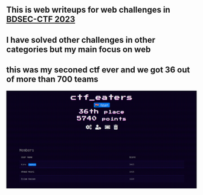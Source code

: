 ## This is web writeups for web challenges in  [BDSEC-CTF 2023](https://2023.bdsec-ctf.com/challenges) 
## I have solved other challenges in other categories but my main focus on web 
## this was my seconed ctf ever and we got 36 out of more than 700 teams 
![](Screenshot_20230721_180106.png)
